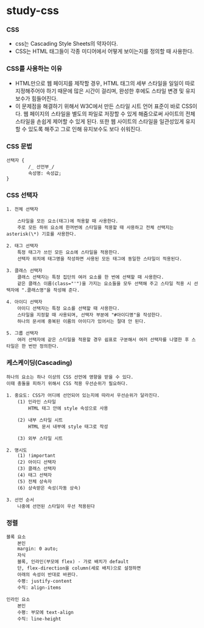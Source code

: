 # study-css

### CSS
- css는 Cascading Style Sheets의 약자이다.
- CSS는 HTML 태그들이 각종 미디어에서 어떻게 보이는지를 정의할 때 사용한다.

### CSS를 사용하는 이유
- HTML만으로 웹 페이지를 제작할 경우, HTML 태그의 세부 스타일을 일일이 따로 지정해주어야 하기 때문에 많은 시간이 걸리며, 완성한 후에도 스타일 변경 및 유지보수가 힘들어진다.
- 이 문제점을 해결하기 위해서 W3C에서 만든 스타일 시트 언어 표준이 바로 CSS이다.
웹 페이지의 스타일을 별도의 파일로 저장할 수 있게 해줌으로써 사이트의 전체 스타일을
손쉽게 제어할 수 있게 된다. 또한 웹 사이트의 스타일을 일관성있게 유지할 수 있도록 해주고
그로 인해 유지보수도 보다 쉬워진다.

### CSS 문법
    선택자 {
            /_ 선언부_/
            속성명: 속성값;
    }

### CSS 선택자
    1. 전체 선택자

        스타일을 모든 요소(태그)에 적용할 때 사용한다.
        주로 모든 하위 요소에 한꺼번에 스타일을 적용할 때 사용하고 전체 선택지는 asterisk(\*) 기호를 사용한다.

    2. 태그 선택자
    	특정 태그가 쓰인 모든 요소에 스타일을 적용한다.
    	선택자 위치에 태그명을 작성하면 사용된 모든 태그에 동일한 스타일이 적용된다.

    3. 클래스 선택자
    	클래스 선택자는 특정 집단의 여러 요소를 한 번에 선택할 때 사용한다.
    	같은 클래스 이름(class="'")을 가지는 요소들을 모두 선택해 주고 스타일 적용 시 선택자에 ".클래스명"을 작성해 준다.

    4. 아이디 선택자
    	아이디 선택자는 특정 요소를 선택할 때 사용한다.
    	스타일을 지정할 때 사용되며, 선택자 부분에 "#아이디명"을 작성한다.
    	하나의 문서에 중복된 이름의 아이디가 있어서는 절대 안 된다.

    5. 그룹 선택자
    	여러 선택자에 같은 스타일을 적용할 경우 쉽표로 구분해서 여러 선택자를 나열한 후 스타일은 한 번만 정의한다.

### 케스케이딩(Cascading)
    하나의 요소는 하나 이상의 CSS 선언에 영향을 받을 수 있다.
    이때 충돌을 피하기 위해서 CSS 적용 우선순위가 필요하다.

    1. 중요도: CSS가 어디에 선언되어 있는지에 따라서 우선순위가 달라진다.
    	(1) 인라인 스타일
    		HTML 태그 안에 style 속성으로 사용

    	(2) 내부 스타일 시트
    		HTML 문서 내부에 style 태그로 작성

    	(3) 외부 스타일 시트

    2. 명시도
    	(1) !important
    	(2) 아이디 선택자
    	(3) 클래스 선택자
    	(4) 태그 선택자
    	(5) 전체 상속자
    	(6) 상속받은 속성(자동 상속)

    3. 선언 순서
    	나중에 선언된 스타일이 우선 적용된다

### 정렬

    블록 요소
    	본인
    	margin: 0 auto;
    	자식
    	블록, 인라인(부모에 flex) - 가로 배치가 default
    	단, flex-direction을 column(세로 배치)으로 설정하면
    	아래의 속성이 반대로 바뀐다.
    	수평: justify-content
    	수직: align-items

    인라인 요소
    	본인
    	수평: 부모에 text-align
    	수직: line-height
